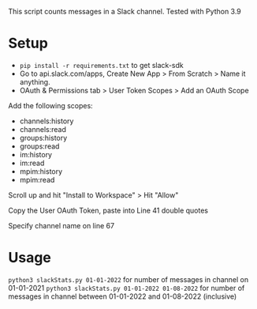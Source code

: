 This script counts messages in a Slack channel. Tested with Python 3.9

# Setup
* `pip install -r requirements.txt` to get slack-sdk
* Go to api.slack.com/apps, Create New App > From Scratch > Name it anything.
* OAuth & Permissions tab > User Token Scopes > Add an OAuth Scope

Add the following scopes:
* channels:history
* channels:read
* groups:history
* groups:read
* im:history
* im:read
* mpim:history
* mpim:read

Scroll up and hit "Install to Workspace" > Hit "Allow"

Copy the User OAuth Token, paste into Line 41 double quotes

Specify channel name on line 67

# Usage
`python3 slackStats.py 01-01-2022` for number of messages in channel on 01-01-2021
`python3 slackStats.py 01-01-2022 01-08-2022` for number of messages in channel between 01-01-2022 and 01-08-2022 (inclusive)
